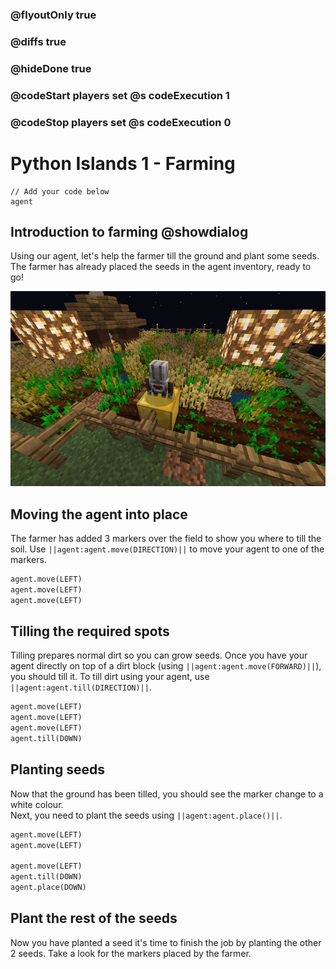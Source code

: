 ### @flyoutOnly true
### @diffs true
### @hideDone true
### @codeStart players set @s codeExecution 1
### @codeStop players set @s codeExecution 0


# Python Islands 1 - Farming

```template
// Add your code below
agent
```

## Introduction to farming @showdialog
Using our agent, let's help the farmer till the ground and plant some seeds. The farmer has already placed the seeds in the agent inventory, ready to go!   

![Farming](farm.jpg)

## Moving the agent into place
The farmer has added 3 markers over the field to show you where to till the soil.
Use `||agent:agent.move(DIRECTION)||` to move your agent to one of the markers.

```python
agent.move(LEFT)
agent.move(LEFT)
agent.move(LEFT)
```


## Tilling the required spots 
Tilling prepares normal dirt so you can grow seeds. Once you have your agent directly on top of a dirt block (using `||agent:agent.move(FORWARD)||`), you should till it.
To till dirt using your agent, use `||agent:agent.till(DIRECTION)||`. 


```python
agent.move(LEFT)
agent.move(LEFT)
agent.move(LEFT)
agent.till(DOWN)
```

## Planting seeds
Now that the ground has been tilled, you should see the marker change to a white colour.  
Next, you need to plant the seeds using `||agent:agent.place()||`.


```python
agent.move(LEFT)
agent.move(LEFT) 

agent.move(LEFT)
agent.till(DOWN)
agent.place(DOWN)
```

## Plant the rest of the seeds
Now you have planted a seed it's time to finish the job by planting the other 2 seeds. 
Take a look for the markers placed by the farmer.  


